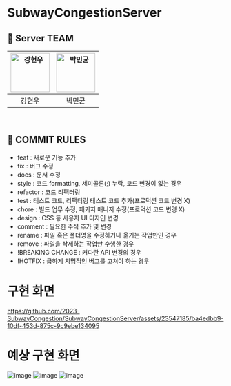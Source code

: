 # SubwayCongestionServer

## 🌱 Server TEAM
| <img src="https://avatars.githubusercontent.com/u/23547185?v=4" width=90px alt="강현우"/>  | <img src="https://avatars.githubusercontent.com/u/86116666?v=4" width=90px alt="박민균"/>  |  
| :-----: | :-----: |
| [강현우](https://github.com/khwoowoo) | [박민균](https://github.com/parkmingyun99)  |
<br>

## 📝 COMMIT RULES

* feat : 새로운 기능 추가
* fix : 버그 수정
* docs : 문서 수정
* style : 코드 formatting, 세미콜론(;) 누락, 코드 변경이 없는 경우
* refactor : 코드 리팩터링
* test : 테스트 코드, 리팩터링 테스트 코드 추가(프로덕션 코드 변경 X)
* chore : 빌드 업무 수정, 패키지 매니저 수정(프로덕션 코드 변경 X)
* design : CSS 등 사용자 UI 디자인 변경
* comment : 필요한 주석 추가 및 변경
* rename : 파일 혹은 폴더명을 수정하거나 옮기는 작업만인 경우
* remove : 파일을 삭제하는 작업만 수행한 경우
* !BREAKING CHANGE : 커다란 API 변경의 경우
* !HOTFIX : 급하게 치명적인 버그를 고쳐야 하는 경우

# 구현 화면

https://github.com/2023-SubwayCongestion/SubwayCongestionServer/assets/23547185/ba4edbb9-10df-453d-875c-9c9ebe134095



# 예상 구현 화면
![image](https://github.com/2023-SubwayCongestion/SubwayCongestionServer/assets/23547185/634f731c-ca85-4009-950f-a32f104a400b)
![image](https://github.com/2023-SubwayCongestion/SubwayCongestionServer/assets/23547185/ff5d542f-44f2-4a96-8e4e-d3883078a8c4)
![image](https://github.com/2023-SubwayCongestion/SubwayCongestionServer/assets/23547185/2ea66d81-7664-4470-bbd3-1e98fef7429e)


